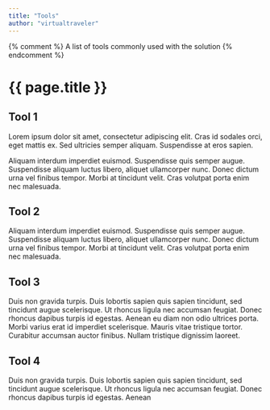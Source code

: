 ```yaml
---
title: "Tools"
author: "virtualtraveler"
---
```


{% comment %}
    A list of tools commonly used with the solution
{% endcomment %}


# {{ page.title }}

## Tool 1

Lorem ipsum dolor sit amet, consectetur adipiscing elit. Cras id sodales orci, eget mattis ex. Sed ultricies semper aliquam. Suspendisse at eros sapien. 

Aliquam interdum imperdiet euismod. Suspendisse quis semper augue. Suspendisse aliquam luctus libero, aliquet ullamcorper nunc. Donec dictum urna vel finibus tempor. Morbi at tincidunt velit. Cras volutpat porta enim nec malesuada. 

## Tool 2

Aliquam interdum imperdiet euismod. Suspendisse quis semper augue. Suspendisse aliquam luctus libero, aliquet ullamcorper nunc. Donec dictum urna vel finibus tempor. Morbi at tincidunt velit. Cras volutpat porta enim nec malesuada. 

## Tool 3

Duis non gravida turpis. Duis lobortis sapien quis sapien tincidunt, sed tincidunt augue scelerisque. Ut rhoncus ligula nec accumsan feugiat. Donec rhoncus dapibus turpis id egestas. Aenean eu diam non odio ultrices porta. Morbi varius erat id imperdiet scelerisque. Mauris vitae tristique tortor. Curabitur accumsan auctor finibus. Nullam tristique dignissim laoreet.

## Tool 4

Duis non gravida turpis. Duis lobortis sapien quis sapien tincidunt, sed tincidunt augue scelerisque. Ut rhoncus ligula nec accumsan feugiat. Donec rhoncus dapibus turpis id egestas. Aenean